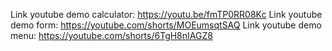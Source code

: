 Link youtube demo calculator: https://youtu.be/fmTP0RR08Kc
Link youtube demo form: https://youtube.com/shorts/MOEumsqtSAQ
Link youtube demo menu: https://youtube.com/shorts/6TgH8nIAGZ8
